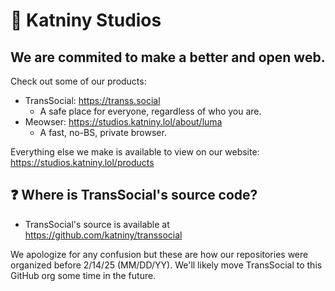 # 💫 Katniny Studios
## We are commited to make a better and open web.
Check out some of our products:
- TransSocial: https://transs.social
  - A safe place for everyone, regardless of who you are.
- Meowser: https://studios.katniny.lol/about/luma
  - A fast, no-BS, private browser.

Everything else we make is available to view on our website: https://studios.katniny.lol/products

## ❓ Where is TransSocial's source code?
- TransSocial's source is available at https://github.com/katniny/transsocial

We apologize for any confusion but these are how our repositories were organized before 2/14/25 (MM/DD/YY). We'll likely move TransSocial to this GitHub org some time in the future.
